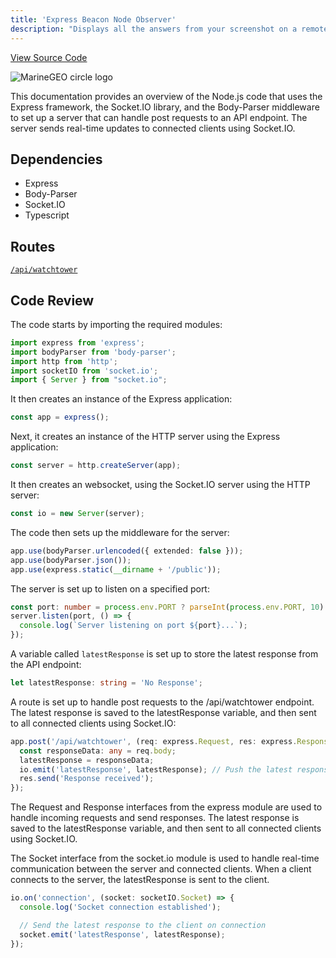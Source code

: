 ```yaml
---
title: 'Express Beacon Node Observer'
description: "Displays all the answers from your screenshot on a remote web server with little delay. Nice little app. This documentation provides an overview of the Node.js code that uses the Express framework, the Socket.IO library, and the Body-Parser middleware to set up a server that can handle post requests to an API endpoint. The server sends real-time updates to connected clients using Socket.IO."
---
```

<a href="https://github.com/johannes-vdm/express-beacon" target="_blank">View Source Code</a>

![MarineGEO circle logo](../../../../public/beacon.png "Beacon Image")

This documentation provides an overview of the Node.js code that uses the Express framework, the Socket.IO library, and the Body-Parser middleware to set up a server that can handle post requests to an API endpoint. The server sends real-time updates to connected clients using Socket.IO.

## Dependencies
- Express
- Body-Parser
- Socket.IO
- Typescript 
  
## Routes
<a href="">`/api/watchtower`</a>

## Code Review
The code starts by importing the required modules:
```ts
import express from 'express';
import bodyParser from 'body-parser';
import http from 'http';
import socketIO from 'socket.io';
import { Server } from "socket.io";
```

It then creates an instance of the Express application:

```ts
const app = express();
```

Next, it creates an instance of the HTTP server using the Express application:
```ts
const server = http.createServer(app);
```

It then creates an websocket, using the Socket.IO server using the HTTP server:
```ts
const io = new Server(server);
```

The code then sets up the middleware for the server:
```ts
app.use(bodyParser.urlencoded({ extended: false }));
app.use(bodyParser.json());
app.use(express.static(__dirname + '/public'));
```

The server is set up to listen on a specified port:

```ts
const port: number = process.env.PORT ? parseInt(process.env.PORT, 10) : 3000;
server.listen(port, () => {
  console.log(`Server listening on port ${port}...`);
});
```
A variable called `latestResponse` is set up to store the latest response from the API endpoint:

```ts
let latestResponse: string = 'No Response';

```

A route is set up to handle post requests to the /api/watchtower endpoint. The latest response is saved to the latestResponse variable, and then sent to all connected clients using Socket.IO:

```ts
app.post('/api/watchtower', (req: express.Request, res: express.Response) => {
  const responseData: any = req.body;
  latestResponse = responseData;
  io.emit('latestResponse', latestResponse); // Push the latest response to all connected clients
  res.send('Response received');
});
```
The Request and Response interfaces from the express module are used to handle incoming requests and send responses. The latest response is saved to the latestResponse variable, and then sent to all connected clients using Socket.IO.

The Socket interface from the socket.io module is used to handle real-time communication between the server and connected clients. When a client connects to the server, the latestResponse is sent to the client.
```ts
io.on('connection', (socket: socketIO.Socket) => {
  console.log('Socket connection established');

  // Send the latest response to the client on connection
  socket.emit('latestResponse', latestResponse);
});
```